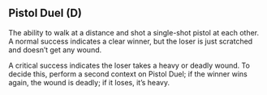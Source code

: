 ## Pistol Duel (D)

The ability to walk at a distance and shot a single-shot pistol at each other.
A normal success indicates a clear winner, but the loser is just scratched and
doesn’t get any wound.

A critical success indicates the loser takes a heavy or deadly wound. To decide
this, perform a second context on Pistol Duel; if the winner wins again, the
wound is deadly; if it loses, it’s heavy.
